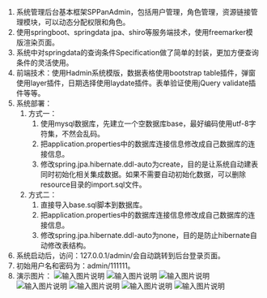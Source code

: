 1. 系统管理后台基本框架SPPanAdmin，包括用户管理，角色管理，资源链接管理模块，可以动态分配权限和角色。
2. 使用springboot、springdata jpa、shiro等服务端技术，使用freemarker模版渲染页面。
3. 系统中对springdata的查询条件Specification做了简单的封装，更加方便查询条件的灵活使用。
4. 前端技术：使用Hadmin系统模版，数据表格使用bootstrap table插件，弹窗使用layer插件，日期选择使用laydate插件。表单验证使用jQuery validate插件等等。
5. 系统部署：
    1. 方式一： 
        1. 使用mysql数据库，先建立一个空数据库base，最好编码使用utf-8字符集，不然会乱码。
        2. 把application.properties中的数据库连接信息修改成自己数据库的连接信息。
        3. 修改spring.jpa.hibernate.ddl-auto为create，目的是让系统自动建表同时初始化相关集成数据。如果不需要自动初始化数据，可以删除resource目录的import.sql文件。
    2. 方式二：
        1. 直接导入base.sql脚本到数据库。 
        2. 把application.properties中的数据库连接信息修改成自己数据库的连接信息。 
        3. 修改spring.jpa.hibernate.ddl-auto为none，目的是防止hibernate自动修改表结构。
6. 系统启动后，访问：127.0.0.1/admin/会自动跳转到后台登录页面。
7. 初始用户名和密码为：admin/111111。
8. 演示图片：
![输入图片说明](http://git.oschina.net/uploads/images/2017/0120/101747_21c1bc11_559378.jpeg "在这里输入图片标题")
![输入图片说明](http://git.oschina.net/uploads/images/2017/0120/101756_5ab80e6b_559378.jpeg "在这里输入图片标题")
![输入图片说明](http://git.oschina.net/uploads/images/2017/0120/101805_f87bd7b4_559378.jpeg "在这里输入图片标题")
![输入图片说明](http://git.oschina.net/uploads/images/2017/0120/101813_39158674_559378.jpeg "在这里输入图片标题")
![输入图片说明](http://git.oschina.net/uploads/images/2017/0120/101823_106d2eb9_559378.jpeg "在这里输入图片标题")
![输入图片说明](http://git.oschina.net/uploads/images/2017/0120/101830_5767b7c1_559378.jpeg "在这里输入图片标题")
![输入图片说明](http://git.oschina.net/uploads/images/2017/0120/101839_c5700e09_559378.jpeg "在这里输入图片标题")